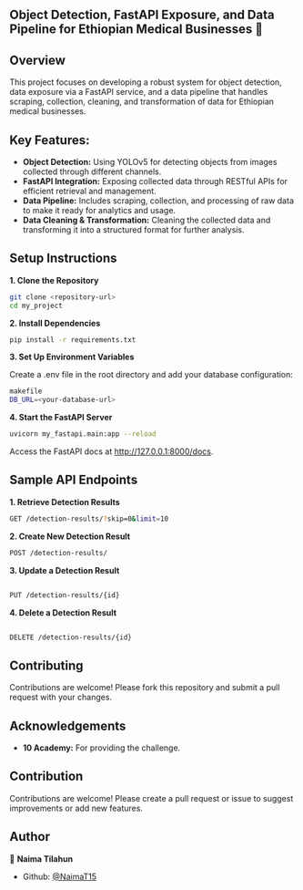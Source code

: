 ## Object Detection, FastAPI Exposure, and Data Pipeline for Ethiopian Medical Businesses 👋
## Overview
This project focuses on developing a robust system for object detection, data exposure via a FastAPI
service, and a data pipeline that handles scraping, collection, cleaning, and transformation of data for 
Ethiopian medical businesses.

## Key Features:
- **Object Detection:** Using YOLOv5 for detecting objects from images collected through different channels.
- **FastAPI Integration:** Exposing collected data through RESTful APIs for efficient retrieval and management.
- **Data Pipeline:** Includes scraping, collection, and processing of raw data to make it ready for analytics and usage.
- **Data Cleaning & Transformation:** Cleaning the collected data and transforming it into a structured format for further analysis.

## Setup Instructions
**1. Clone the Repository**
```bash
git clone <repository-url>
cd my_project
```
**2. Install Dependencies**
```bash
pip install -r requirements.txt
```
**3. Set Up Environment Variables**

Create a .env file in the root directory and add your database configuration:
```bash
makefile
DB_URL=<your-database-url>
```

**4. Start the FastAPI Server**
```bash
uvicorn my_fastapi.main:app --reload
```
Access the FastAPI docs at http://127.0.0.1:8000/docs.

## Sample API Endpoints
**1. Retrieve Detection Results**
```bash
GET /detection-results/?skip=0&limit=10
```
**2. Create New Detection Result**
```bash
POST /detection-results/
```
**3. Update a Detection Result**
```bash

PUT /detection-results/{id}
```
**4. Delete a Detection Result**
```bash

DELETE /detection-results/{id}
```
## Contributing

Contributions are welcome! Please fork this repository and submit a pull request with your changes.

## Acknowledgements
- **10 Academy:** For providing the challenge.

## Contribution
Contributions are welcome! Please create a pull request or issue to suggest improvements or add new features.


## Author

👤 **Naima Tilahun**

* Github: [@NaimaT15](https://github.com/NaimaT15)

